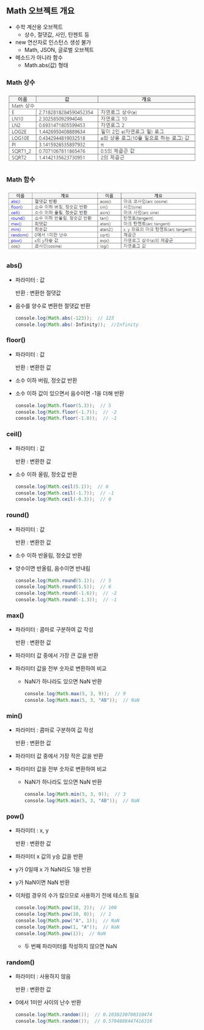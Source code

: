 ## Math 오브젝트 개요

- 수학 계산용 오브젝트
    - 상수, 절댓값, 사인, 탄젠트 등
- new 연산자로 인스턴스 생성 불가
    - Math, JSON, 글로벌 오브젝트
- 메소드가 아니라 함수
    - Math.abs(값) 형태

### Math 상수

![Untitled](./uploads/20.png)

### Math 함수

![Untitled](./uploads/21.png)

### abs()

- 파라미터 : 값

    반환 : 변환한 절댓값

- 음수를 양수로 변환한 절댓값 반환

    ```java
    console.log(Math.abs(-123));  // 123
    console.log(Math.abs(-Infinity));  //Infinity
    ```

### floor()

- 파라미터 : 값

    반환 : 변환한 값

- 소수 이하 버림, 정숫값 반환
- 소수 이하 값이 있으면서 음수이면 -1을 더해 반환

    ```java
    console.log(Math.floor(5.3));  // 5
    console.log(Math.floor(-1.7));  // -2
    console.log(Math.floor(-1.0));  // -1
    ```

### ceil()

- 파라미터 : 값

    반환 : 변환한 값

- 소수 이하 올림, 정숫값 반환

    ```java
    console.log(Math.ceil(5.1));  // 6
    console.log(Math.ceil(-1.7));  // -1
    console.log(Math.ceil(-0.3));  // 0
    ```

### round()

- 파라미터 : 값

    반환 : 변환한 값

- 소수 이하 반올림, 정숫값 반환
- 양수이면 반올림, 음수이면 반내림

    ```java
    console.log(Math.round(5.1));  // 5
    console.log(Math.round(5.5));  // 6
    console.log(Math.round(-1.6));  // -2
    console.log(Math.round(-1.3));  // -1
    ```

### max()

- 파라미터 : 콤마로 구분하여 값 작성

    반환 : 변환한 값

- 파라미터 값 중에서 가장 큰 값을 반환
- 파라미터 값을 전부 숫자로 변환하여 비교
    - NaN가 하나라도 있으면 NaN 반환

        ```java
        console.log(Math.max(5, 3, 9));  // 9
        console.log(Math.max(5, 3, "AB"));  // NaN
        ```

### min()

- 파라미터 : 콤마로 구분하여 값 작성

    반환 : 변환한 값

- 파라미터 값 중에서 가장 작은 값을 반환
- 파라미터 값을 전부 숫자로 변환하여 비교
    - NaN가 하나라도 있으면 NaN 반환

        ```java
        console.log(Math.min(5, 3, 9));  // 3
        console.log(Math.min(5, 3, "AB"));  // NaN
        ```

### pow()

- 파라미터 : x, y

    반환 : 변환한 값

- 파라미터 x 값의 y승 값을 반환
- y가 0일때 x 가 NaN라도 1을 반환
- y가 NaN이면 NaN 반환
- 이처럼 경우의 수가 많으므로 사용하기 전에 테스트 필요

    ```java
    console.log(Math.pow(10, 2));  // 100
    console.log(Math.pow(10, 0));  // 1
    console.log(Math.pow("A", 1));  // NaN
    console.log(Math.pow(1, "A"));  // NaN
    console.log(Math.pow(1));  // NaN
    ```

    - 두 번째 파라미터를 작성하지 않으면 NaN

### random()

- 파라미터 : 사용하지 않음

    반환 : 변환한 값

- 0에서 1미만 사이의 난수 반환

    ```java
    console.log(Math.random());  // 0.1038230700310474
    console.log(Math.random());  // 0.5704888447416316
    ```